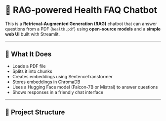 # 🧠 RAG-powered Health FAQ Chatbot

This is a **Retrieval-Augmented Generation (RAG)** chatbot that can answer questions from a PDF (`health.pdf`) using **open-source models** and a **simple web UI** built with Streamlit.

---

## 🚀 What It Does

- Loads a PDF file
- Splits it into chunks
- Creates embeddings using SentenceTransformer
- Stores embeddings in ChromaDB
- Uses a Hugging Face model (Falcon-7B or Mistral) to answer questions
- Shows responses in a friendly chat interface

---

## 📁 Project Structure

